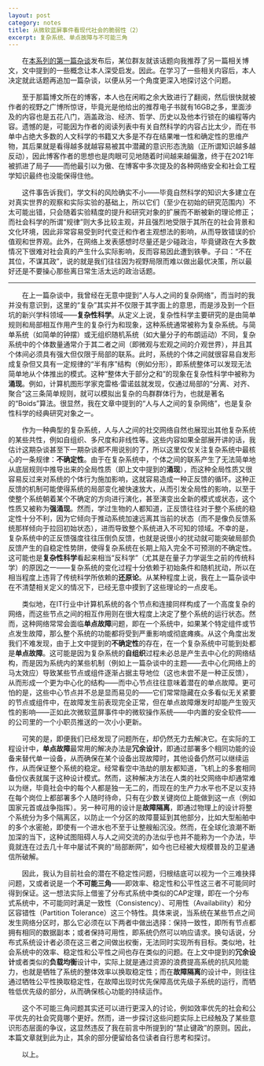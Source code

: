 ```yaml
---
layout: post
category: notes
title: 从微软蓝屏事件看现代社会的脆弱性（2）
excerpt: 复杂系统、单点故障与不可能三角
---
```


&emsp;&emsp;在[本系列的第一篇杂谈](./从微软蓝屏事件看现代社会的脆弱性)发布后，某位群友就该话题向我推荐了另一篇相关博文，文中提到的一些概念让本人深受启发。因此。在学习了一些相关内容后，本人决定就此话题再追加一篇杂谈，以便从另一个角度更深入地探讨这个问题。

&emsp;&emsp;至于那篇博文所在的博客，本人也在闲暇之余大致进行了翻阅，然后很快就被作者的视野之广博所惊讶，毕竟光是他给出的推荐电子书就有16GB之多，里面涉及的内容也是五花八门，涵盖政治、经济、哲学、历史以及他本行锁在的编程等内容。遗憾的是，可能因为作者的阅读列表中有关自然科学的内容占比太少，而在书单中占绝大多数的人文科学的书籍又大多是不存在结果唯一性和确定性的思维产物，其后果就是看得越多就越容易被其中潜藏的意识形态洗脑（正所谓知识越多越反动），因此博客作者的思想也是肉眼可见地随着时间越来越偏激，终于在2021年被抓进了局子——而他最引以为傲、在博客中多次提及的各种网络安全和社会工程学知识最终也没能保得住他。

&emsp;&emsp;这件事告诉我们，学文科的风险确实不小——毕竟自然科学的知识大多建立在对真实世界的观察和实际实验的基础上，所以它们（至少在初始的研究范围内）不太可能出错，只会随着实验精度的提升和研究对象的扩展而不断被新的理论修正；而社会科学的所谓“规律”则大多比较主观，并且强烈地受限于其所在的社会背景和文化环境，因此非常容易受到时代变迁和作者主观想法的影响，从而导致错误的价值观和世界观。此外，在网络上发表感想时尽量还是少碰政治，毕竟键政在大多数情况下很难对社会真的产生什么实际影响，反而容易因此遭到铁拳。子曰：“不在其位，不谋其政”，说的就是我们往往因为视野局限而难以做出最优决策，所以最好还是不要操心那些离日常生活太远的政治话题。

---

&emsp;&emsp;在上一篇杂谈中，我曾经在无意中提到“人与人之间的复杂网络”，而当时的我并没有意识到，这里的“复杂”其实并不仅限于其字面上的意思，而是涉及到一个巨坑的新兴学科领域——**复杂性科学**。从定义上说，复杂性科学主要研究的是由简单规则和局部相互作用产生的复杂行为和现象，这种系统通常被称为复杂系统。与简单系统（如简单的钟摆）或无组织随机系统（如大量分子的布朗运动）不同，复杂系统中的个体数量通常介于其二者之间（即微观与宏观之间的介观世界），并且其个体间必须具有强大但仅限于局部的联系。此时，系统的个体之间就很容易自发形成复杂但又具有一定规律的“半有序”结构（例如分形），即系统整体可以发现无法简单地从个体推出的模式。这种“整体大于部分之和”的现象在复杂性科学中被称为**涌现**。例如，计算机图形学家克雷格·雷诺兹就发现，仅通过局部的“分离、对齐、聚合”这三条简单规则，就可以模拟出复杂的鸟群群体行为，也就是著名的“Boids”算法。很显然，我在文章中提到的“人与人之间的复杂网络”，也是复杂性科学的经典研究对象之一。

&emsp;&emsp;作为一种典型的复杂系统，人与人之间的社交网络自然也展现出其他复杂系统的某些共性，例如自组织、多尺度和非线性等。这些内容如果全部展开讲的话，我估计这期杂谈甚至下一期杂谈都不用说别的了，所以这里仅仅关注复杂系统中最核心的一条规律：**不确定性**。由于在复杂系统中，个体之间的联系产生了无法简单地从底层规则中推导出来的全局性质（即上文中提到的**涌现**），而这种全局性质又很容易反过来对系统的个体行为施加影响，这就容易造成一种正反馈的循环。这种正反馈的机制可能使得系统的局部变化被快速放大，从而引发全局性的影响，以至于使整个系统朝着某个不确定的方向进行演化，甚至演变出全新的模式或状态，这个性质又被称为**强涌现**。然而，学过生物的人都知道，正反馈往往对于整个系统的稳定性十分不利，因为它倾向于推动系统加速远离其当前的状态（而不是像负反馈系统那样倾向于拉回初始状态），进而导致整个系统进入不可知的领域。不幸的是，复杂系统中的正反馈强度往往压倒负反馈，也就是说很小的扰动就可能突破局部负反馈产生的自稳定性势阱，使得复杂系统在长期上陷入完全不可预测的不确定性。这可能也是**复杂性科学**看起来相当“反科学”（尤其是在量子力学诞生之前的传统科学）的原因之一——复杂系统的变化过程十分依赖于初始条件和随机扰动，所以在相当程度上违背了传统科学所依赖的**还原论**。从某种程度上说，我在上一篇杂谈中在不清楚相关定义的情况下，已经无意中摸到了这些理论的一点皮毛。

&emsp;&emsp;类似地，在IT行业中计算机系统的各个节点和连接同样构成了一个高度复杂的网络，而这些节点之间的相互作用则在很大程度上决定了整个系统的运行状态。然而，这种网络常常会面临**单点故障**问题，即在一个系统中，如果某个特定组件或节点发生故障，那么整个系统的功能都将受到严重影响或彻底瘫痪。从这个角度出发我们不难发现，由于上文中提到的**不确定性**的存在，在一个复杂系统中可能到处都是**单点故障**。这可能是因为复杂系统的**自组织**过程未必总是产生去中心化的网络结构，而是因为系统内的某些机制（例如上一篇杂谈中的主题——去中心化网络上的马太效应）导致某些节点或组件逐渐占据主导地位（这也未尝不是一种正反馈），从而形成一个更为中心化的结构——而中心节点往往意味着潜在的单点故障。更可怕的是，这些中心节点并不总是显而易见的——它们常常隐藏在众多看似无关紧要的节点或组件中，在故障发生前表现完全正常，但在单点故障爆发时却能产生毁灭性的影响——正如此次微软蓝屏事件中的微软操作系统——中内置的安全软件——的公司里的一个小职员推送的一次小小更新。

&emsp;&emsp;可笑的是，即便我们已经发现了问题所在，却仍然无力去解决它。在实际的工程设计中，**单点故障**最常用的解决办法是**冗余设计**，即通过部署多个相同功能的设备来替代单一设备，从而确保在某个设备出现故障时，其他设备仍然可以继续运作，从而保证整个系统的稳定。经常看空中浩劫的朋友都知道，飞机上的多套相同备份仪表就属于这种设计模式。然而，这种解决方法在人类的社交网络中却通常难以为继，毕竟社会中的每个人都是独一无二的，而现在的生产力水平也不足以支持在每个岗位上都部署多个人随时待命，只有在少数关键岗位上能做到这一点（例如国家元首或战争指挥）。另一种可用的设计是**故障隔离**，即通过物理上的设计将整个系统分为多个隔离区，以防止一个分区的故障蔓延到其他部分，比如大型船舶中的多个水密舱，即使有一个进水也不至于让整艘船沉没。然而，在全球化浪潮不断加深的当下，这种试图阻碍人与人之间交流的办法似乎也并不能称为一个办法，毕竟就连在过去几十年中屡试不爽的“局部断网”，如今也已经被大规模普及的卫星通信所破解。

&emsp;&emsp;因此，我认为目前社会的潜在不稳定性问题，归根结底可以视为一个三难抉择问题，又或者说是一个**不可能三角**——即效率、稳定性和公平性这三者不可能同时得到保证。这一想法实际上借鉴了分布式系统中类似的CAP定理，即在一个分布式系统中，不可能同时满足一致性（Consistency）、可用性（Availability）和分区容错性（Partition Tolerance）这三个特性。具体来说，当系统在某些节点之间发生网络分区时，那么它必须在以下两者中做出选择：保持一致性，即所有节点都拥有相同的数据副本；或者保持可用性，即系统仍然可以响应请求。换句话说，分布式系统设计者必须在这三者之间做出权衡，无法同时实现所有目标。类似地，社会系统中的效率、稳定性和公平性之间也存在类似的问题。在上文中提到的**冗余设计**或者类似的**负载均衡**设计中，实际上就是通过资源的浪费提高系统的抗风险能力，也就是牺牲了系统的整体效率以换取稳定性；而在**故障隔离**的设计中，则往往通过牺牲公平性换取稳定性，在故障出现时优先保障高优先级子系统的运行，而牺牲低优先级的部分，从而确保核心功能的持续运作。

&emsp;&emsp;这个不可能三角问题其实还可以进行更深入的讨论，例如效率优先的社会和公平优先的社会究竟哪个更好。然而，进一步探讨这些问题实际上已经触及了某些意识形态层面的争议，这显然违反了我在前言中所提到的“禁止键政”的原则。因此，本篇文章就到此为止，其余的部分便留给各位读者自行思考和探讨。

&emsp;&emsp;以上。
